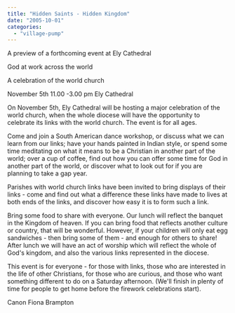 ```yaml
---
title: "Hidden Saints - Hidden Kingdom"
date: "2005-10-01"
categories: 
  - "village-pump"
---
```


A preview of a forthcoming event at Ely Cathedral

God at work across the world

A celebration of the world church

November 5th 11.00 -3.00 pm Ely Cathedral

On November 5th, Ely Cathedral will be hosting a major celebration of the world church, when the whole diocese will have the opportunity to celebrate its links with the world church. The event is for all ages.

Come and join a South American dance workshop, or discuss what we can learn from our links; have your hands painted in Indian style, or spend some time meditating on what it means to be a Christian in another part of the world; over a cup of coffee, find out how you can offer some time for God in another part of the world, or discover what to look out for if you are planning to take a gap year.

Parishes with world church links have been invited to bring displays of their links - come and find out what a difference these links have made to lives at both ends of the links, and discover how easy it is to form such a link.

Bring some food to share with everyone. Our lunch will reflect the banquet in the Kingdom of heaven. If you can bring food that reflects another culture or country, that will be wonderful. However, if your children will only eat egg sandwiches - then bring some of them - and enough for others to share! After lunch we will have an act of worship which will reflect the whole of God's kingdom, and also the various links represented in the diocese.

This event is for everyone - for those with links, those who are interested in the life of other Christians, for those who are curious, and those who want something different to do on a Saturday afternoon. (We'll finish in plenty of time for people to get home before the firework celebrations start).

Canon Fiona Brampton
